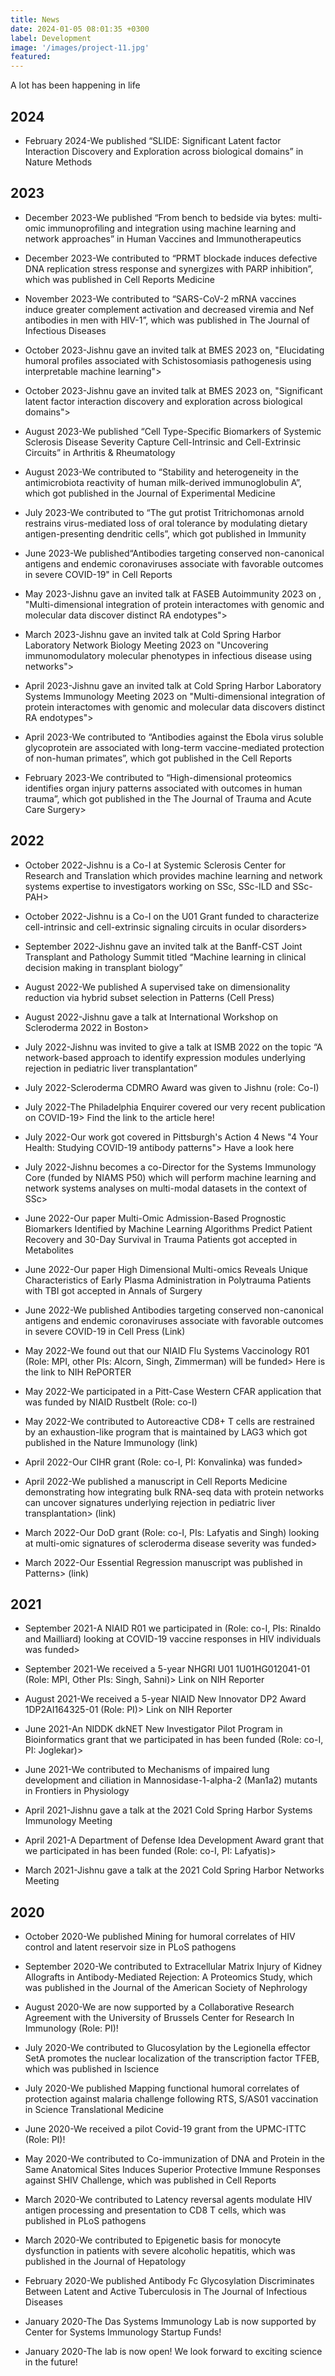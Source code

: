```yaml
---
title: News
date: 2024-01-05 08:01:35 +0300
label: Development
image: '/images/project-11.jpg'
featured:
---
```


A lot has been happening in life

## 2024

- February 2024-We published “SLIDE: Significant Latent factor Interaction Discovery and Exploration across biological domains” in Nature Methods

## 2023

- December 2023-We published “From bench to bedside via bytes: multi-omic immunoprofiling and integration using machine learning and network approaches” in Human Vaccines and Immunotherapeutics

- December 2023-We contributed to “PRMT blockade induces defective DNA replication stress response and synergizes with PARP inhibition”, which was published in Cell Reports Medicine

- November 2023-We contributed to “SARS-CoV-2 mRNA vaccines induce greater complement activation and decreased viremia and Nef antibodies in men with HIV-1”, which was published in The Journal of Infectious Diseases

- October 2023-Jishnu gave an invited talk at BMES 2023 on, "Elucidating humoral profiles associated with Schistosomiasis pathogenesis using interpretable machine learning">

- October 2023-Jishnu gave an invited talk at BMES 2023 on, "Significant latent factor interaction discovery and exploration across biological domains">

- August 2023-We published “Cell Type-Specific Biomarkers of Systemic Sclerosis Disease Severity Capture Cell-Intrinsic and Cell-Extrinsic Circuits” in Arthritis & Rheumatology

- August 2023-We contributed to “Stability and heterogeneity in the antimicrobiota reactivity of human milk-derived immunoglobulin A”, which got published in the Journal of Experimental Medicine

- July 2023-We contributed to “The gut protist Tritrichomonas arnold restrains virus-mediated loss of oral tolerance by modulating dietary antigen-presenting dendritic cells”, which got published in Immunity

- June 2023-We published“Antibodies targeting conserved non-canonical antigens and endemic coronaviruses associate with favorable outcomes in severe COVID-19" in Cell Reports

- May 2023-Jishnu gave an invited talk at FASEB Autoimmunity 2023 on , "Multi-dimensional integration of protein interactomes with genomic and molecular data discover distinct RA endotypes">

- March 2023-Jishnu gave an invited talk at Cold Spring Harbor Laboratory Network Biology Meeting 2023 on "Uncovering immunomodulatory molecular phenotypes in infectious disease using networks">

- April 2023-Jishnu gave an invited talk at Cold Spring Harbor Laboratory Systems Immunology Meeting 2023 on "Multi-dimensional integration of protein interactomes with genomic and molecular data discovers distinct RA endotypes">

- April 2023-We contributed to “Antibodies against the Ebola virus soluble glycoprotein are associated with long-term vaccine-mediated protection of non-human primates”, which got published in the Cell Reports

- February 2023-We contributed to “High-dimensional proteomics identifies organ injury patterns associated with outcomes in human trauma”, which got published in the The Journal of Trauma and Acute Care Surgery>

## 2022

- October 2022-Jishnu is a Co-I at Systemic Sclerosis Center for Research and Translation which provides machine learning and network systems expertise to investigators working on SSc, SSc-ILD and SSc-PAH>

- October 2022-Jishnu is a Co-I on the U01 Grant funded to characterize cell-intrinsic and cell-extrinsic signaling circuits in ocular disorders>

- September 2022-Jishnu gave an invited talk at the Banff-CST Joint Transplant and Pathology Summit titled “Machine learning in clinical decision making in transplant biology”

- August 2022-We published A supervised take on dimensionality reduction via hybrid subset selection in Patterns (Cell Press)

- August 2022-Jishnu gave a talk at International Workshop on Scleroderma 2022 in Boston>

- July 2022-Jishnu was invited to give a talk at ISMB 2022 on the topic “A network-based approach to identify expression modules underlying rejection in pediatric liver transplantation”

- July 2022-Scleroderma CDMRO Award was given to Jishnu (role: Co-I)

- July 2022-The Philadelphia Enquirer covered our very recent publication on COVID-19> Find the link to the article here! 

- July 2022-Our work got covered in Pittsburgh's Action 4 News "4 Your Health: Studying COVID-19 antibody patterns"> Have a look here

- July 2022-Jishnu becomes a co-Director for the Systems Immunology Core (funded by NIAMS P50) which will perform machine learning and network systems analyses on multi-modal datasets in the context of SSc>

- June 2022-Our paper Multi-Omic Admission-Based Prognostic Biomarkers Identified by Machine Learning Algorithms Predict Patient Recovery and 30-Day Survival in Trauma Patients got accepted in Metabolites

- June 2022-Our paper High Dimensional Multi-omics Reveals Unique Characteristics of Early Plasma Administration in Polytrauma Patients with TBI got accepted in Annals of Surgery

- June 2022-We published Antibodies targeting conserved non-canonical antigens and endemic coronaviruses associate with favorable outcomes in severe COVID-19 in Cell Press (Link)

- May 2022-We found out that our NIAID Flu Systems Vaccinology R01 (Role: MPI, other PIs: Alcorn, Singh, Zimmerman) will be funded> Here is the link to NIH RePORTER

- May 2022-We participated in a Pitt-Case Western CFAR application that was funded by NIAID Rustbelt (Role: co-I)

- May 2022-We contributed to Autoreactive CD8+ T cells are restrained by an exhaustion-like program that is maintained by LAG3  which got published in the Nature Immunology (link)

- April 2022-Our CIHR grant (Role: co-I, PI: Konvalinka) was funded>

- April 2022-We published a manuscript in Cell Reports Medicine demonstrating how integrating bulk RNA-seq data with protein networks can uncover signatures underlying rejection in pediatric liver transplantation> (link)

- March 2022-Our DoD grant (Role: co-I, PIs: Lafyatis and Singh) looking at multi-omic signatures of scleroderma disease severity was funded>

- March 2022-Our Essential Regression manuscript was published in Patterns> (link)

## 2021

- September 2021-A NIAID R01 we participated in (Role: co-I, PIs: Rinaldo and Mailliard) looking at COVID-19 vaccine responses in HIV individuals was funded>

- September 2021-We received a 5-year NHGRI U01 1U01HG012041-01 (Role: MPI, Other PIs: Singh, Sahni)> Link on NIH Reporter 

- August 2021-We received a 5-year NIAID New Innovator DP2 Award 1DP2AI164325-01 (Role: PI)> Link on NIH Reporter

- June 2021-An NIDDK dkNET New Investigator Pilot Program in Bioinformatics grant that we participated in has been funded (Role: co-I, PI: Joglekar)>

- June 2021-We contributed to Mechanisms of impaired lung development and ciliation in Mannosidase-1-alpha-2 (Man1a2) mutants in Frontiers in Physiology

- April 2021-Jishnu gave a talk at the 2021 Cold Spring Harbor Systems Immunology Meeting

- April 2021-A Department of Defense Idea Development Award grant that we participated in has been funded (Role: co-I, PI: Lafyatis)>

- March 2021-Jishnu gave a talk at the 2021 Cold Spring Harbor Networks Meeting

## 2020

- October 2020-We published Mining for humoral correlates of HIV control and latent reservoir size in PLoS pathogens

- September 2020-We contributed to Extracellular Matrix Injury of Kidney Allografts in Antibody-Mediated Rejection: A Proteomics Study, which was published in the Journal of the American Society of Nephrology

- August 2020-We are now supported by a Collaborative Research Agreement with the University of Brussels Center for Research In Immunology (Role: PI)!

- July 2020-We contributed to Glucosylation by the Legionella effector SetA promotes the nuclear localization of the transcription factor TFEB, which was published in Iscience

- July 2020-We published Mapping functional humoral correlates of protection against malaria challenge following RTS, S/AS01 vaccination in Science Translational Medicine

- June 2020-We received a pilot Covid-19 grant from the UPMC-ITTC (Role: PI)!

- May 2020-We contributed to Co-immunization of DNA and Protein in the Same Anatomical Sites Induces Superior Protective Immune Responses against SHIV Challenge, which was published in Cell Reports

- March 2020-We contributed to Latency reversal agents modulate HIV antigen processing and presentation to CD8 T cells, which was published in PLoS pathogens

- March 2020-We contributed to Epigenetic basis for monocyte dysfunction in patients with severe alcoholic hepatitis, which was published in the Journal of Hepatology

- February 2020-We published Antibody Fc Glycosylation Discriminates Between Latent and Active Tuberculosis in The Journal of Infectious Diseases

- January 2020-The Das Systems Immunology Lab is now supported by Center for Systems Immunology Startup Funds!

- January 2020-The lab is now open! We look forward to exciting science in the future!

